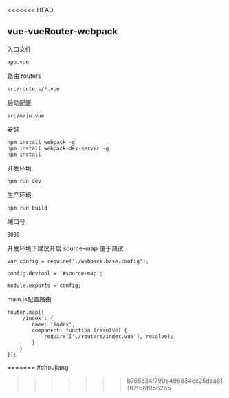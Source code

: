 <<<<<<< HEAD
## vue-vueRouter-webpack

入口文件
```
app.vue

```
路由 routers
```
src/routers/*.vue

```
启动配置
```
src/main.vue

```
安装
```
npm install webpack -g
npm install webpack-dev-server -g
npm install

```

开发环境
```
npm run dev

```

生产环境
```
npm run build

```


端口号

```
8080

```


开发环境下建议开启 source-map 便于调试

```
var config = require('./webpack.base.config');

config.devtool = '#source-map';

module.exports = config;

```

main.js配置路由

```
router.map({
    '/index': {
        name: 'index',
        component: function (resolve) {
            require(['./routers/index.vue'], resolve);
        }
    }
});

```


=======
#choujiang
>>>>>>> b765c34f790b496834ec25dca81182fb6f0b62b5
